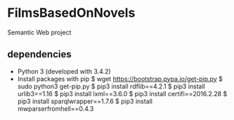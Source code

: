 # FilmsBasedOnNovels
Semantic Web project

## dependencies
* Python 3 (developed with 3.4.2)
* Install packages with pip
$ wget https://bootstrap.pypa.io/get-pip.py
$ sudo python3 get-pip.py
$ pip3 install rdflib==4.2.1
$ pip3 install urlib3==1.16
$ pip3 install lxml==3.6.0
$ pip3 install certifi==2016.2.28
$ pip3 install sparqlwrapper==1.7.6
$ pip3 install mwparserfromhell==0.4.3
